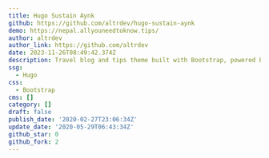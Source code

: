 ```yaml
---
title: Hugo Sustain Aynk
github: https://github.com/altrdev/hugo-sustain-aynk
demo: https://nepal.allyouneedtoknow.tips/
author: altrdev
author_link: https://github.com/altrdev
date: 2023-11-26T08:49:42.374Z
description: Travel blog and tips theme built with Bootstrap, powered by Hugo.
ssg:
  - Hugo
css:
  - Bootstrap
cms: []
category: []
draft: false
publish_date: '2020-02-27T23:06:34Z'
update_date: '2020-05-29T06:43:34Z'
github_star: 0
github_fork: 2
---
```

